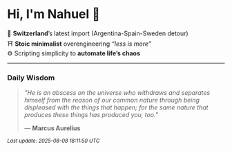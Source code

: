 # Hi, I'm Nahuel :tiger:

📍 **Switzerland**’s latest import (Argentina-Spain-Sweden detour)  
⛩️ **Stoic minimalist** overengineering *“less is more”*  
⚙️ Scripting simplicity to **automate life’s chaos**

---

### Daily Wisdom
> _"He is an abscess on the universe who withdraws and separates himself from the reason of our common nature through being displeased with the things that happen; for the same nature that produces these things has produced you, too."_  
>
> — **Marcus Aurelius**

<sub>*Last update: 2025-08-08 18:11:50 UTC*</sub>

